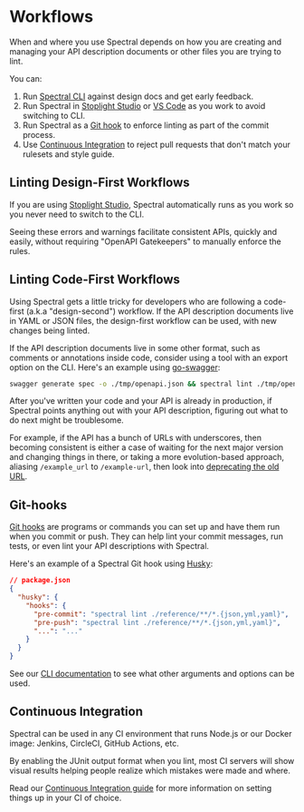 # Workflows

When and where you use Spectral depends on how you are creating and managing your API description documents or other files you are trying to lint.

You can:

1. Run [Spectral CLI](2-cli.md) against design docs and get early feedback.
2. Run Spectral in [Stoplight Studio](https://stoplight.io/studio/?utm_source=github&utm_medium=spectral&utm_campaign=docs) or [VS Code](https://github.com/stoplightio/vscode-spectral?utm_source=github&utm_medium=spectral&utm_campaign=docs) as you work to avoid switching to CLI.
3. Run Spectral as a [Git hook](#git-hooks) to enforce linting as part of the commit process.
4. Use [Continuous Integration](#continuous-integration) to reject pull requests that don't match your rulesets and style guide.

## Linting Design-First Workflows

If you are using [Stoplight Studio](https://stoplight.io/studio/?utm_source=github&utm_medium=spectral&utm_campaign=docs), Spectral automatically runs as you work so you never need to switch to the CLI.

Seeing these errors and warnings facilitate consistent APIs, quickly and easily, without requiring "OpenAPI Gatekeepers" to manually enforce the rules.

## Linting Code-First Workflows

Using Spectral gets a little tricky for developers who are following a code-first (a.k.a "design-second") workflow. If the API description documents live in YAML or JSON files, the design-first workflow can be used, with new changes being linted.

If the API description documents live in some other format, such as comments or annotations inside code, consider using a tool with an export option on the CLI. Here's an example using [go-swagger](https://github.com/go-swagger/go-swagger):

```bash
swagger generate spec -o ./tmp/openapi.json && spectral lint ./tmp/openapi.json
```

After you've written your code and your API is already in production, if Spectral points anything out with your API description, figuring out what to do next might be troublesome.

For example, if the API has a bunch of URLs with underscores, then becoming consistent is either a case of waiting for the next major version and changing things in there, or taking a more evolution-based approach, aliasing `/example_url` to `/example-url`, then look into [deprecating the old URL](https://apisyouwonthate.com/blog/api-evolution-for-rest-http-apis/).

## Git-hooks

[Git hooks](https://git-scm.com/docs/githooks) are programs or commands you can set up and have them run when you commit or push. They can help lint your commit messages, run tests, or even lint your API descriptions with Spectral.

Here's an example of a Spectral Git hook using [Husky](https://github.com/typicode/husky):

```json
// package.json
{
  "husky": {
    "hooks": {
      "pre-commit": "spectral lint ./reference/**/*.{json,yml,yaml}",
      "pre-push": "spectral lint ./reference/**/*.{json,yml,yaml}",
      "...": "..."
    }
  }
}
```

See our [CLI documentation](./2-cli.md) to see what other arguments and options can be used.

## Continuous Integration

Spectral can be used in any CI environment that runs Node.js or our Docker image: Jenkins, CircleCI, GitHub Actions, etc.

By enabling the JUnit output format when you lint, most CI servers will show visual results helping people realize which mistakes were made and where.

Read our [Continuous Integration guide](8-continuous-integration.md) for more information on setting things up in your CI of choice.
